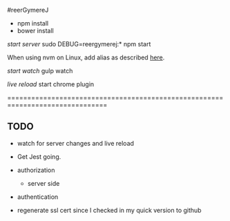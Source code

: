 #reerGymereJ

* npm install
* bower install

*start server*
sudo DEBUG=reergymerej:* npm start

When using nvm on Linux, add alias as described [here](https://github.com/creationix/nvm/issues/43#issuecomment-139739406).

*start watch*
gulp watch

*live reload*
start chrome plugin

===============================================================================

## TODO

* watch for server changes and live reload
* Get Jest going.
* authorization
    - server side
* authentication

* regenerate ssl cert since I checked in my quick version to github
